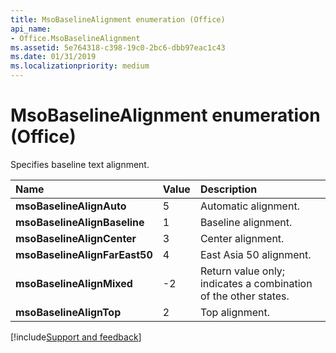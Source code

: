 ```yaml
---
title: MsoBaselineAlignment enumeration (Office)
api_name:
- Office.MsoBaselineAlignment
ms.assetid: 5e764318-c398-19c0-2bc6-dbb97eac1c43
ms.date: 01/31/2019
ms.localizationpriority: medium
---
```



# MsoBaselineAlignment enumeration (Office)

Specifies baseline text alignment.

|Name|Value|Description|
|:-----|:-----|:-----|
|**msoBaselineAlignAuto**|5|Automatic alignment.|
|**msoBaselineAlignBaseline**|1|Baseline alignment.|
|**msoBaselineAlignCenter**|3|Center alignment.|
|**msoBaselineAlignFarEast50**|4|East Asia 50 alignment.|
|**msoBaselineAlignMixed**|-2|Return value only; indicates a combination of the other states. |
|**msoBaselineAlignTop**|2|Top alignment.|

[!include[Support and feedback](~/includes/feedback-boilerplate.md)]